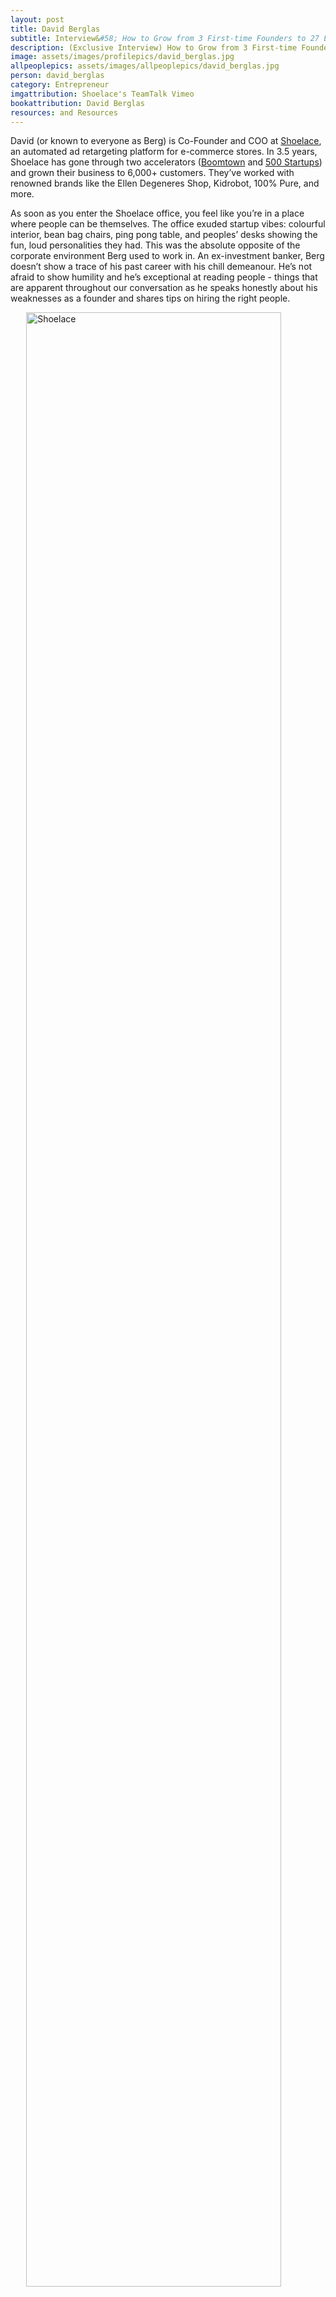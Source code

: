 ```yaml
---
layout: post
title: David Berglas
subtitle: Interview&#58; How to Grow from 3 First-time Founders to 27 Employees
description: (Exclusive Interview) How to Grow from 3 First-time Founders to 27 Employees wih Co-Founder and COO of Shoelace
image: assets/images/profilepics/david_berglas.jpg
allpeoplepics: assets/images/allpeoplepics/david_berglas.jpg
person: david_berglas
category: Entrepreneur
imgattribution: Shoelace's TeamTalk Vimeo
bookattribution: David Berglas
resources: and Resources
---
```


David (or known to everyone as Berg) is Co-Founder and COO at <a href="https://shoelace.com/">Shoelace</a>, an automated ad retargeting platform for e-commerce stores. In 3.5 years, Shoelace has gone through two accelerators (<a href="https://boomtownaccelerators.com/">Boomtown</a> and <a href="https://500.co/">500 Startups</a>) and grown their business to 6,000+ customers. They’ve worked with renowned brands like the Ellen Degeneres Shop, Kidrobot, 100% Pure, and more.

As soon as you enter the Shoelace office, you feel like you’re in a place where people can be themselves. The office exuded startup vibes: colourful interior, bean bag chairs, ping pong table, and peoples’ desks showing the fun, loud personalities they had. This was the absolute opposite of the corporate environment Berg used to work in. An ex-investment banker, Berg doesn’t show a trace of his past career with his chill demeanour. He’s not afraid to show humility and he’s exceptional at reading people - things that are apparent throughout our conversation as he speaks honestly about his weaknesses as a founder and shares tips on hiring the right people.


<img src="{{site.baseurl}}/assets/images/shoelace.jpg" style="width: 90%; display: flex; margin: 0 auto;" alt="Shoelace"/>
<p style="margin: 0; text-align: center; font-size: 12px;"> Left to right: Berg with his two other co-founders, Alexander Sloan (CTO), and Reza Khadjavi (CEO) Photo credits: StartupHere Toronto</p>

<span style="height: 1em;">&nbsp;</span>

<b>Let’s start at the beginning, what are some challenges you faced in the early days of Shoelace?</b>

We’re first-time founders and when we started, we had classic imposter syndrome and a lot of self-doubt, so one of the first things we did was apply to Y-Combinator (YC) and other accelerators. This wasn’t about the money but more about the external validation we were relying on as newbies. We weren’t sure our idea was good, but we thought it was good and if YC said so, then we were definitely good. 

But our idea was, and to this day remains, extremely unsexy. We were rejected by YC and many other accelerators - we faced rejection for a long time in a pretty deep way, and not a lot of people wanted to support us. I think overcoming those rejections came naturally from never letting them define us, which is a continuous work in progress. 

I still think that Shoelace is not at the level I want it to be and I do occasionally feel like if we received more external validation (e.g. a top tier investor, a high profile customer or killer business metric), we could be at that level. But I hope my brain will eventually learn that it's always going to feel this way no matter what is happening in reality.

<b>You guys have been hiring like crazy - 25% of your employees have started in the last three months?! In the midst of all this, how do you know who the right people to hire are?</b>

We like to hire, what we call are, “unprovens” – people who, in their opinion and ours, have not come close to reaching their full potential in their career. That may be because they’re a new grad, they’ve been working in the wrong industry, or in an environment that didn’t allow them to grow like they wanted to. We like hiring people from those backgrounds, taking a chance on them, and then hopefully having them grow a lot personally when they work here. We like this quote originating from <a href="https://twitter.com/sama/status/792823320441786368">Sam Altman of Y-Combinator</a>, “Hire for slope, not Y-intercept”. We worry less about where someone’s at and rather, what their rate of their growth is.

We also tend to take people of diverse backgrounds and experiences. For example, we have a few people here who dropped out of university. We’re overly loud and proud of people who have been rebellious in their history. It’s something that’s interesting to us and at least not important to us that people fit a certain mould.

<b>How did you go about creating your company culture and deciding what’s important?</b>

Our culture is still being built and changing, but our company values really define our workplace culture. We actually didn’t have these values formally until six months ago when we were around 20 people. They were created by my co-founder, Reza, and these values are really the ones that he lives his life by. Reza is definitely more of the work performance culture… and I’m more of the social culture haha. We realized that we need to put out principles that other people can use when they ask the question, “How would the founders think about this?” 

There are so many managerial decisions, we needed to outsource that decision-making process to our people.

<h3 style="text-align: center;">Here are our six values that govern Shoelace:</h3>

<h4 style="margin: 0;">1. <i>Focus on the nuclear reactor and not the bike rack</i></h4>
There’s an anecdote about these physicists who were commissioned to make a nuclear reactor, but instead of building the reactor, they spent their time arguing about where the bike rack outside of the power plant should be. Basically, if you put a bunch of smart people in a room there’s bound to be disagreements about very trivial matters which take away from solving the more important problems. We use this when we have meetings, we may be talking about something and someone might say, “That’s a bike rack” which means the topic isn’t important and we should move on. With this principle, we’re now arguing a lot less about bike racks, but the caveat is the nuclear reactors are not always obvious – we’re still learning how to effectively identify them.

<h4 style="margin: 0;">2. <i>Turn obstacles into opportunities</i></h4>
As a startup, our default status is for something horrible to happen. Big and bad things have happened and could happen again. They could be to our culture, to our customers, or things that are out of our control, such as third parties we’re dependent on. But the reason these things are not so bad is they present an opportunity to overcome them and advance our company. If we do that then we’re ahead of every competitor who’ll also run into the same obstacle. It’s a reminder to everybody: for the things which are unpleasant and challenging, there’s a way to frame them into silver linings.
 
<h4 style="margin: 0;">3. <i>Disagree and commit</i></h4>
When we argue about which decision should be made, what’s more important is THAT a decision is made. If you make decisions quickly, you can learn from the ones that don’t work out so well. But if you’re waiting and trying to find the best answer, you’re going to end up having paralysis by analysis.
 
<h4 style="margin: 0;">4. <i>Strive to grow</i></h4>
This value is the most important to our company culture and people’s lives. We want to hire people who want to “level up” their life. What I like to tell people at interviews is if you’re just looking for a normal job then you’re going to think we’re crazy. We want to be a bit extreme about this so we can be inspiring to each other. If everybody wants to grow, we’ll all grow together. That really starts at the top though, we [the founders] need to be good examples when asking our people to grow personally.

 <h4 style="margin: 0;">5. <i>Act with candor, kindness, and enthusiasm</i></h4>
The most important one here is candor which, we believe, is synonymous to transparency. We ideally want an organization where every decision we make, our people know why we did that. Despite wanting this, it's been difficult to pull off. For quite a while, we were awful at delivering or asking for negative feedback, but people need negative feedback- especially delivered in a kind and empathetic way.
 
<h4 style="margin: 0;">6. <i>Create more value than you capture</i></h4>
This one is about putting the team above yourself. We believe that if we build a really great company, there will be a slice we can each capture which will naturally fall into the right place. Let’s not worry about how we take advantage of the company, but rather worry about how we build the company and have faith that we’ll capture what we deserve. People here will want to get promoted or be given more responsibilities, which are very reasonable if not desirable asks, but we tell them we can only do that if it’s good for the company. We won’t do it just to retain them or keep them happy.

<span style="height: 1em;">&nbsp;</span>

<b>What has been the most difficult aspect about building up your company culture?</b>

Relative to corporate settings, we have a very chill environment and I feel like our people can be as close as possible to their true selves. But a lot of people here think of Shoelace as family and that’s a very difficult thing to talk about. 

There’s a great case study about <a href="https://hbr.org/2014/06/your-company-is-not-a-family">Netflix’s culture</a> and the CEO, Reed Hastings, often says <i>“We’re a team, not a family”</i>. In a family if someone is weak, you coddle them and take care of them whereas in a team, no emotion goes into who’s a part of it and strong performers are wanted. We have fired people who weren’t a good performance fit or a good culture fit. They were incredibly smart but not the right player on our team at that time - maybe in the future, but not now. I don’t like broadcasting that this is a family but the reality is for some people here who have gone through the hurdles of showing that they deserve to be on the team, it starts to become that for them.

<b>Lastly, what advice do you have for first-time founders?</b>

We like to say the <a href="http://paulgraham.com/articles.html">Paul Graham’s essays (Founder, YC)</a> are our old testament. It affected how we came up with the idea and we lived by so many of his essays (Berg’s favourite ones are linked in the next section) so some of my advice echoes them. 

<h4 style="margin: 0;">1. <i>Have 3 co-founders for tie-breaking during decisions</i></h4>
Also, really understand what everyone’s strengths are, but much more importantly their weaknesses. For example, I am quite organizationally weak but my CTO [Alexander] is organizationally strong. He does even the smallest things like organizing the cords in our meeting room. His forgiveness of my weaknesses and accepting me for my strengths in other things, enables me to shine at what I’m good at.
 
<h4 style="margin: 0;">2. <i>Founder relationships are like marriages, and they always require work</i></h4>
I think the co-founder relationship is very similar to a marriage. I've been to a few marriages recently so I've been hearing officiants say things like, “Do you take this person in sickness and in health?” That’s basically the equivalent of saying, “This marriage is going to be tough and what you’re saying in front of your family is, you’re going to work on it instead of just ditch.” I think that spirit needs to be there in a co-founding relationship. Things are going to be tough, you’re not going to get along 100% of the time, and the only way it’s going to work is if you work on the relationship.
 
<h4 style="margin: 0;">3. <i>Accept or reject advice based on its source</i></h4>
Andrew Tai (Founder, Motoinsight) is an entrepreneur I really admire and he recommended a famous passage from a Teddy Roosevelt speech called <a href="http://www.theodore-roosevelt.com/trsorbonnespeech.html">“The Man in the Arena”</a>. The main idea is it’s 0 and 1 in terms of the amount of courage it takes to be a critic compared to someone who is actually in the arena, fighting for their life, and maybe losing or winning. In other words, you should heavily discount advice you get from people who aren’t in your (or any) arena. Many advisors and investors have made their money elsewhere, and they may have not actually built startups themselves. There’s an unlimited number of people who want to give you their opinions so you really need to understand where the advice comes from.





